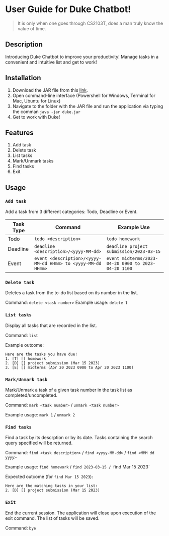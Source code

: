 # User Guide for Duke Chatbot!
> It is only when one goes through CS2103T, does a man truly know the value of time.

## Description
Introducing Duke Chatbot to improve your productivity! Manage tasks in a convenient and intuitive list and get to work!

## Installation
1. Download the JAR file from this [link](https://github.com/Bisceto/ip/releases).
2. Open command-line interface (Powershell for Windows, Terminal for Mac, Ubuntu for Linux)
3. Navigate to the folder with the JAR file and run the application via typing the comman `java -jar duke.jar`
4. Get to work with Duke!

## Features
1. Add task
2. Delete task
3. List tasks
4. Mark/Unmark tasks
5. Find tasks
6. Exit 


## Usage
### `Add task`
Add a task from 3 different categories: Todo, Deadline or Event.

| Task Type | Command | Example Use |
| --------- | ------------ | ----------- |
| Todo      | `todo <description>` | `todo homework` |
| Deadline  | `deadline <description>/<yyyy-MM-dd>` | `deadline project submission/2023-03-15` |
| Event     | `event <description>/<yyyy-MM-dd HHmm> to <yyyy-MM-dd HHmm>` | `event midterms/2023-04-20 0900 to 2023-04-20 1100` |


### `Delete task`
Deletes a task from the to-do list based on its number in the list.

Command: `delete <task number>`
Example usage: `delete 1`


### `List tasks`
Display all tasks that are recorded in the list.

Command: `list`

Example outcome:
```
Here are the tasks you have due!
1. [T] [] homework
2. [D] [] project submission (Mar 15 2023)
3. [E] [] midterms (Apr 20 2023 0900 to Apr 20 2023 1100)
```


### `Mark/Unmark task`
Mark/Unmark a task of a given task number in the task list as completed/uncompleted.

Command: `mark <task number>` / `unmark <task number>`

Example usage: `mark 1` / `unmark 2`


### `Find tasks`
Find a task by its descrption or by its date. Tasks containing the search query specified will be returned.

Command: `find <task description>` / `find <yyyy-MM-dd>` / `find <MMM dd yyyy>`

Example usage: `find homework` / `find 2023-03-15 / `find Mar 15 2023`

Expected outcome (for `find Mar 15 2023`):
```
Here are the matching tasks in your list:
2. [D] [] project submission (Mar 15 2023)
```


### `Exit`
End the current session. The application will close upon execution of the exit command. The list of tasks will be saved.

Command: `bye`
